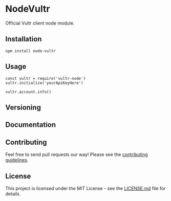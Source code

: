 # NodeVultr

Official Vultr client node module.

## Installation

`npm install node-vultr`

## Usage

```
const vultr = require('vultr-node')
vultr.initialize('yourApiKeyHere')

vultr.account.info()
```

## Versioning

## Documentation

## Contributing

Feel free to send pull requests our way! Please see the [contributing guidelines](CONTRIBUTING.md).

## License

This project is licensed under the MIT License - see the [LICENSE.md](LICENSE) file for details.
